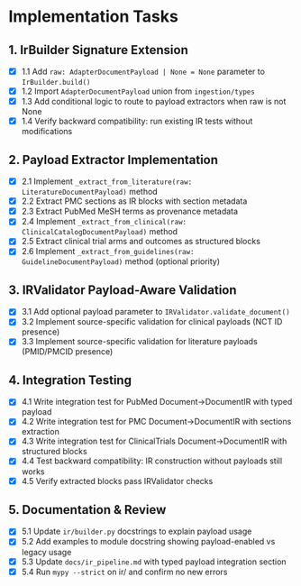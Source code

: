 # Implementation Tasks

## 1. IrBuilder Signature Extension

- [x] 1.1 Add `raw: AdapterDocumentPayload | None = None` parameter to `IrBuilder.build()`
- [x] 1.2 Import `AdapterDocumentPayload` union from `ingestion/types`
- [x] 1.3 Add conditional logic to route to payload extractors when raw is not None
- [x] 1.4 Verify backward compatibility: run existing IR tests without modifications

## 2. Payload Extractor Implementation

- [x] 2.1 Implement `_extract_from_literature(raw: LiteratureDocumentPayload)` method
- [x] 2.2 Extract PMC sections as IR blocks with section metadata
- [x] 2.3 Extract PubMed MeSH terms as provenance metadata
- [x] 2.4 Implement `_extract_from_clinical(raw: ClinicalCatalogDocumentPayload)` method
- [x] 2.5 Extract clinical trial arms and outcomes as structured blocks
- [x] 2.6 Implement `_extract_from_guidelines(raw: GuidelineDocumentPayload)` method (optional priority)

## 3. IRValidator Payload-Aware Validation

- [x] 3.1 Add optional payload parameter to `IRValidator.validate_document()`
- [x] 3.2 Implement source-specific validation for clinical payloads (NCT ID presence)
- [x] 3.3 Implement source-specific validation for literature payloads (PMID/PMCID presence)

## 4. Integration Testing

- [x] 4.1 Write integration test for PubMed Document→DocumentIR with typed payload
- [x] 4.2 Write integration test for PMC Document→DocumentIR with sections extraction
- [x] 4.3 Write integration test for ClinicalTrials Document→DocumentIR with structured blocks
- [x] 4.4 Test backward compatibility: IR construction without payloads still works
- [x] 4.5 Verify extracted blocks pass IRValidator checks

## 5. Documentation & Review

- [x] 5.1 Update `ir/builder.py` docstrings to explain payload usage
- [x] 5.2 Add examples to module docstring showing payload-enabled vs legacy usage
- [x] 5.3 Update `docs/ir_pipeline.md` with typed payload integration section
- [x] 5.4 Run `mypy --strict` on ir/ and confirm no new errors
